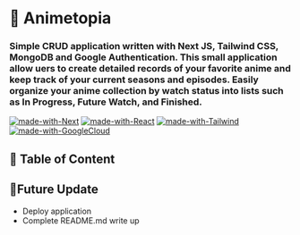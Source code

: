 # 🎢 Animetopia

### Simple CRUD application written with Next JS, Tailwind CSS, MongoDB and Google Authentication. This small application allow uers to create detailed records of your favorite anime and keep track of your current seasons and episodes. Easily organize your anime collection by watch status into lists such as In Progress, Future Watch, and Finished.

[![made-with-Next](https://img.shields.io/badge/Made%20with-Next.js%20-success)](https://nextjs.org/)
[![made-with-React](https://img.shields.io/badge/Made%20with-MongoDB%20-blue)](https://www.mongodb.com/)
[![made-with-Tailwind](https://img.shields.io/badge/Made%20with-Tailwind%20-yellow)](https://tailwindcss.com/)
[![made-with-GoogleCloud](https://img.shields.io/badge/Made%20with-GoogleCloud%20-orange)](https://console.cloud.google.com/)

## 📑 Table of Content

## 🧋Future Update
- Deploy application
- Complete README.md write up 
